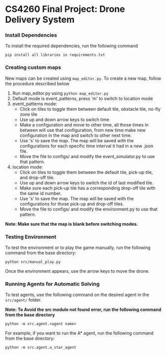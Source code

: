 # CS4260 Final Project: Drone Delivery System

### Install Dependencies
To install the required dependencies, run the following command
```
pip install all libraries in requirements.txt
```

### Creating custom maps
New maps can be created using ```map_editor.py```. To create a new map, follow the procedure described below
1. Run map_editor.py using ```python map_editor.py```
2. Default mode is event_patterns, press 'm' to switch to location mode
3. event_patterns mode: 
   * Click on tiles to toggle them between default tile, obstacle tile, no-fly zone tile
   * Use up and down arrow keys to switch time
   * Make a configuration and move to other time, all those times in between will use that configuration, from new time make new configuration in the map and switch to other next time. 
   * Use 's' to save the map. The map will be saved with the configurations for each specific time interval it had in a new .json file. 
   * Move the file to configs/ and modify the event_simulator.py to use that pattern.
4. location mode:
   * Click on tiles to toggle them between the default tile, pick-up tile, and drop-off tile.
   * Use up and down arrow keys to switch the id of last modified tile.
   * Make sure each pick-up tile has a corresponding drop-off tile with the same id number.
   * Use 's' to save the map. The map will be saved with the configurations for those pick-up and drop-off tiles.
   * Move the file to configs/ and modify the environment.py to use that pattern.

**Note: Make sure that the map is blank before switching modes.**

### Testing Environment
To test the environment or to play the game manually, run the following command from the base directory:
```
python src/manual_play.py
```

Once the environment appears, use the arrow keys to move the drone. 

### Running Agents for Automatic Solving 
To test agents, use the following command on the desired agent in the `src/agent/` folder. 

**Note: To Avoid the src module not found error, run the following command from the base directory**
```
python -m src.agent.<agent name>
```
For example, if you want to run the A* agent, run the following command from the base directory:
```
python -m src.agent.a_star_agent
```
